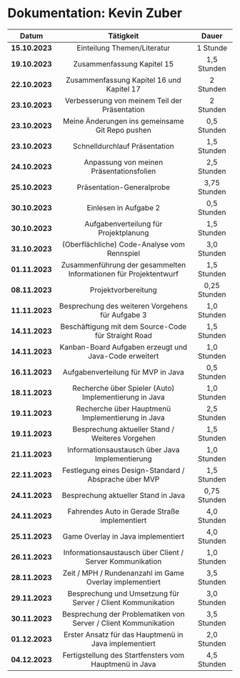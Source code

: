 # Dokumentation: Kevin Zuber

|     Datum      |                            Tätigkeit                             |    Dauer     |
|:--------------:|:----------------------------------------------------------------:|:------------:|
| **15.10.2023** |                   Einteilung Themen/Literatur                    |   1 Stunde   | 
| **19.10.2023** |                    Zusammenfassung Kapitel 15                    | 1,5 Stunden  | 
| **22.10.2023** |            Zusammenfassung Kapitel 16 und Kapitel 17             |  2 Stunden   | 
| **23.10.2023** |          Verbesserung von meinem Teil der Präsentation           |  2 Stunden   |
| **23.10.2023** |         Meine Änderungen ins gemeinsame Git Repo pushen          | 0,5 Stunden  |
| **23.10.2023** |                  Schnelldurchlauf Präsentation                   | 1,5 Stunden  |
| **24.10.2023** |             Anpassung von meinen Präsentationsfolien             | 2,5 Stunden  | 
| **25.10.2023** |                    Präsentation-Generalprobe                     | 3,75 Stunden |
| **30.10.2023** |                      Einlesen in Aufgabe 2                       | 0,5 Stunden  |
| **30.10.2023** |              Aufgabenverteilung für Projektplanung               | 1,5 Stunden  |
| **31.10.2023** |           (Oberflächliche) Code-Analyse vom Rennspiel            | 3,0 Stunden  |
| **01.11.2023** | Zusammenführung der gesammelten Informationen für Projektentwurf | 1,5 Stunden  |
| **08.11.2023** |                       Projektvorbereitung                        | 0,25 Stunden |
| **11.11.2023** |         Besprechung des weiteren Vorgehens für Aufgabe 3         | 1,0 Stunden  |
| **14.11.2023** |       Beschäftigung mit dem Source-Code für Straight Road        | 1,5 Stunden  |
| **14.11.2023** |      Kanban-Board Aufgaben erzeugt und Java-Code erweitert       | 1,0 Stunden  |
| **16.11.2023** |                Aufgabenverteilung für MVP in Java                | 0,5 Stunden  |
| **18.11.2023** |      Recherche über Spieler (Auto) Implementierung in Java       | 1,0 Stunden  |
| **19.11.2023** |         Recherche über Hauptmenü Implementierung in Java         | 2,5 Stunden  |
| **19.11.2023** |         Besprechung aktueller Stand / Weiteres Vorgehen          | 1,5 Stunden  |
| **21.11.2023** |         Informationsaustausch über Java Implementierung          | 1,0 Stunden  |
| **22.11.2023** |      Festlegung eines Design-Standard / Absprache über MVP       | 1,5 Stunden  |
| **24.11.2023** |               Besprechung aktueller Stand in Java                | 0,75 Stunden |
| **24.11.2023** |          Fahrendes Auto in Gerade Straße implementiert           | 4,0 Stunden  |
| **25.11.2023** |                Game Overlay in Java implementiert                | 4,0 Stunden  |
| **26.11.2023** |     Informationsaustausch über Client / Server Kommunikation     | 1,0 Stunden  |
| **28.11.2023** |     Zeit / MPH / Rundenanzahl im Game Overlay implementiert      | 3,5 Stunden  |
| **29.11.2023** |   Besprechung und Umsetzung für Server / Client Kommunikation    | 3,0 Stunden  |
| **30.11.2023** | Besprechung der Problematiken von Server / Client Kommunikation  | 3,5 Stunden  |
| **01.12.2023** |      Erster Ansatz für das Hauptmenü in Java implementiert       | 2,0 Stunden  |
| **04.12.2023** |      Fertigstellung des Startfensters vom Hauptmenü in Java      | 4,5 Stunden  |